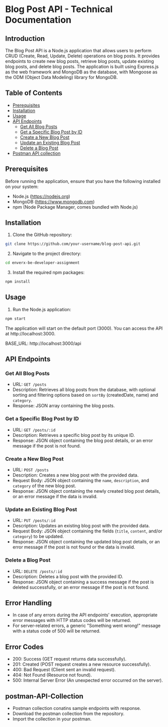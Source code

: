 # Blog Post API - Technical Documentation

## Introduction

The Blog Post API is a Node.js application that allows users to perform CRUD (Create, Read, Update, Delete) operations on blog posts. It provides endpoints to create new blog posts, retrieve blog posts, update existing blog posts, and delete blog posts. The application is built using Express.js as the web framework and MongoDB as the database, with Mongoose as the ODM (Object Data Modeling) library for MongoDB.

## Table of Contents

- [Prerequisites](#prerequisites)
- [Installation](#installation)
- [Usage](#usage)
- [API Endpoints](#api-endpoints)
  - [Get All Blog Posts](#get-all-blog-posts)
  - [Get a Specific Blog Post by ID](#get-a-specific-blog-post-by-id)
  - [Create a New Blog Post](#create-a-new-blog-post)
  - [Update an Existing Blog Post](#update-an-existing-blog-post)
  - [Delete a Blog Post](#delete-a-blog-post)
- [Postman API collection](#postman-API-Collection)
## Prerequisites

Before running the application, ensure that you have the following installed on your system:

- Node.js (https://nodejs.org)
- MongoDB (https://www.mongodb.com)
- npm (Node Package Manager, comes bundled with Node.js)

## Installation

1. Clone the GitHub repository:

```bash
git clone https://github.com/your-username/blog-post-api.git
```

2. Navigate to the project directory:

```bash
cd enverx-be-developer-assignment
```

3. Install the required npm packages:

```bash
npm install
```

## Usage

1. Run the Node.js application:

```bash
npm start
```

The application will start on the default port (3000). You can access the API at http://localhost:3000.

BASE_URL: http://localhost:3000/api
## API Endpoints

### Get All Blog Posts

- URL: `GET /posts`
- Description: Retrieves all blog posts from the database, with optional sorting and filtering options based on `sortBy` (createdDate, name) and `category`.
- Response: JSON array containing the blog posts.

### Get a Specific Blog Post by ID

- URL: `GET /posts/:id`
- Description: Retrieves a specific blog post by its unique ID.
- Response: JSON object containing the blog post details, or an error message if the post is not found.

### Create a New Blog Post

- URL: `POST /posts`
- Description: Creates a new blog post with the provided data.
- Request Body: JSON object containing the `name`, `description`, and `category` of the new blog post.
- Response: JSON object containing the newly created blog post details, or an error message if the data is invalid.

### Update an Existing Blog Post

- URL: `PUT /posts/:id`
- Description: Updates an existing blog post with the provided data.
- Request Body: JSON object containing the fields (`title`, `content`, and/or `category`) to be updated.
- Response: JSON object containing the updated blog post details, or an error message if the post is not found or the data is invalid.

### Delete a Blog Post

- URL: `DELETE /posts/:id`
- Description: Deletes a blog post with the provided ID.
- Response: JSON object containing a success message if the post is deleted successfully, or an error message if the post is not found.

## Error Handling

- In case of any errors during the API endpoints' execution, appropriate error messages with HTTP status codes will be returned.
- For server-related errors, a generic "Something went wrong!" message with a status code of 500 will be returned.

## Error Codes

- 200: Success (GET request returns data successfully).
- 201: Created (POST request creates a new resource successfully).
- 400: Bad Request (Client sent an invalid request).
- 404: Not Found (Resource not found).
- 500: Internal Server Error (An unexpected error occurred on the server).

## postman-API-Collection
- Postman collection conatins sample endpoints with response.
- Download the postman collection from the repository.
- Import the collection in your postman.